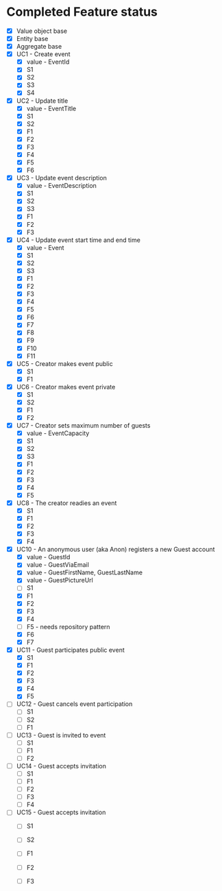 ﻿# Completed Feature status

* [x] Value object base
* [x] Entity base
* [x] Aggregate base
* [x] UC1 - Create event
    - [x] value - EventId
    - [x] S1
    - [x] S2
    - [x] S3
    - [x] S4
* [x] UC2 - Update title
    - [x] value - EventTitle
    - [x] S1
    - [x] S2
    - [x] F1
    - [x] F2
    - [x] F3
    - [x] F4
    - [x] F5
    - [x] F6
* [x] UC3 - Update event description
    - [x] value - EventDescription
    - [x] S1
    - [x] S2
    - [x] S3
    - [x] F1
    - [x] F2
    - [x] F3
* [x] UC4 - Update event start time and end time
    - [x] value - Event
    - [x] S1
    - [x] S2
    - [x] S3
    - [x] F1
    - [x] F2
    - [x] F3
    - [x] F4
    - [x] F5
    - [x] F6
    - [x] F7
    - [x] F8
    - [x] F9
    - [x] F10
    - [x] F11
* [x] UC5 - Creator makes event public
    - [x] S1
    - [x] F1
* [x] UC6 - Creator makes event private
    - [x] S1
    - [x] S2
    - [x] F1
    - [x] F2
* [x] UC7 - Creator sets maximum number of guests
    - [x] value - EventCapacity
    - [x] S1
    - [x] S2
    - [x] S3
    - [x] F1
    - [x] F2
    - [x] F3
    - [x] F4
    - [x] F5
* [x] UC8 - The creator readies an event
    - [x] S1
    - [x] F1
    - [x] F2
    - [x] F3
    - [x] F4
* [x] UC10 - An anonymous user (aka Anon) registers a new Guest account
    - [x] value - GuestId
    - [x] value - GuestViaEmail
    - [x] value - GuestFirstName, GuestLastName
    - [x] value - GuestPictureUrl
    - [ ] S1
    - [x] F1
    - [x] F2
    - [x] F3
    - [x] F4
    - [ ] F5 - needs repository pattern
    - [x] F6
    - [x] F7
* [x] UC11 - Guest participates public event
    - [x] S1
    - [x] F1
    - [x] F2
    - [x] F3
    - [x] F4
    - [x] F5
* [ ] UC12 - Guest cancels event participation
    - [ ] S1
    - [ ] S2
    - [ ] F1
* [ ] UC13 - Guest is invited to event
    - [ ] S1
    - [ ] F1
    - [ ] F2
* [ ] UC14 - Guest accepts invitation
    - [ ] S1
    - [ ] F1
    - [ ] F2
    - [ ] F3
    - [ ] F4
* [ ] UC15 - Guest accepts invitation
    - [ ] S1
    - [ ] S2
    - [ ] F1
    - [ ] F2
    - [ ] F3




